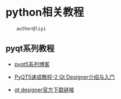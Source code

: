 # python相关教程

        auther@liyi

## pyqt系列教程

+ [pyqt5系列博客](https://www.cnblogs.com/archisama/p/5444032.html)

+ [PyQT5速成教程-2 Qt Designer介绍与入门](https://www.jianshu.com/p/5b063c5745d0)

+ [qt designer官方下载链接](https://build-system.fman.io/qt-designer-download)